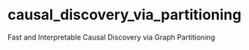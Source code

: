 # causal_discovery_via_partitioning
Fast and Interpretable Causal Discovery via Graph Partitioning 


